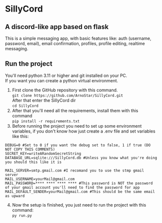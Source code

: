 # SillyCord
## A discord-like app based on flask

This is a simple messaging app, with basic features like: auth (username, password, email),
email confirmation, profiles, profile editing, realtime messaging.

## Run the project

You'll need python 3.11 or higher and git installed on your PC.\
If you want you can create a python virtual environment.
1. First clone the GitHub repository with this command.\
``git clone https://github.com/ArnoStar/SillyCord.git`` \
After that enter the SillyCord dir\
``cd SillyCord``
2. After that you'll need all the requirements, install them with this command\
``pip install -r requirements.txt``
3. Before running the project you need to set up some environment variables,
if you don't know how just create a .env file and set variables like this:
````
DEBUG=0 #Set to 0 if you want the debug set to false, 1 if true (DO NOT COPY THIS COMMENTS)
SECRET_KEY=writeARandomSecretString
DATABASE_URL=sqlite:///SillyCord.db #Unless you know what you're doing you should this like it is

MAIL_SERVER=smtp.gmail.com #I recomand you to use the stmp gmail server
MAIL_USERNAME=yourMail@gmail.com
MAIL_PASSWORD=**** **** **** **** #This password is NOT the password of your gmail account you'll need to find the password for app
MAIL_DEFAULT_SENDER=yourMail@gmail.com #This should be the same email as upward
````
4. Now the setup is finished, you just need to run the project with this command:\
``py run.py``
